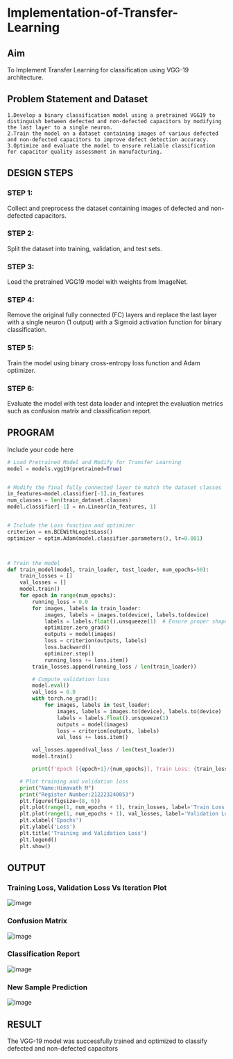 # Implementation-of-Transfer-Learning
## Aim
To Implement Transfer Learning for classification using VGG-19 architecture.
## Problem Statement and Dataset
```
1.Develop a binary classification model using a pretrained VGG19 to distinguish between defected and non-defected capacitors by modifying the last layer to a single neuron.
2.Train the model on a dataset containing images of various defected and non-defected capacitors to improve defect detection accuracy.
3.Optimize and evaluate the model to ensure reliable classification for capacitor quality assessment in manufacturing.
```
## DESIGN STEPS
### STEP 1:
Collect and preprocess the dataset containing images of defected and non-defected capacitors.
### STEP 2:
Split the dataset into training, validation, and test sets.
### STEP 3:
Load the pretrained VGG19 model with weights from ImageNet.
### STEP 4:
Remove the original fully connected (FC) layers and replace the last layer with a single neuron (1 output) with a Sigmoid activation function for binary classification.
### STEP 5:
Train the model using binary cross-entropy loss function and Adam optimizer.
### STEP 6:
Evaluate the model with test data loader and intepret the evaluation metrics such as confusion matrix and classification report.
## PROGRAM
Include your code here
```python
# Load Pretrained Model and Modify for Transfer Learning
model = models.vgg19(pretrained=True)


# Modify the final fully connected layer to match the dataset classes
in_features=model.classifier[-1].in_features
num_classes = len(train_dataset.classes)
model.classifier[-1] = nn.Linear(in_features, 1)


# Include the Loss function and optimizer
criterion = nn.BCEWithLogitsLoss()
optimizer = optim.Adam(model.classifier.parameters(), lr=0.001)



# Train the model
def train_model(model, train_loader, test_loader, num_epochs=50):
    train_losses = []
    val_losses = []
    model.train()
    for epoch in range(num_epochs):
        running_loss = 0.0
        for images, labels in train_loader:
            images, labels = images.to(device), labels.to(device)
            labels = labels.float().unsqueeze(1)  # Ensure proper shape for BCEWithLogitsLoss
            optimizer.zero_grad()
            outputs = model(images)
            loss = criterion(outputs, labels)
            loss.backward()
            optimizer.step()
            running_loss += loss.item()
        train_losses.append(running_loss / len(train_loader))

        # Compute validation loss
        model.eval()
        val_loss = 0.0
        with torch.no_grad():
            for images, labels in test_loader:
                images, labels = images.to(device), labels.to(device)
                labels = labels.float().unsqueeze(1)
                outputs = model(images)
                loss = criterion(outputs, labels)
                val_loss += loss.item()

        val_losses.append(val_loss / len(test_loader))
        model.train()

        print(f'Epoch [{epoch+1}/{num_epochs}], Train Loss: {train_losses[-1]:.4f}, Validation Loss: {val_losses[-1]:.4f}')

    # Plot training and validation loss
    print("Name:Himavath M")
    print("Register Number:212223240053")
    plt.figure(figsize=(8, 6))
    plt.plot(range(1, num_epochs + 1), train_losses, label='Train Loss', marker='o')
    plt.plot(range(1, num_epochs + 1), val_losses, label='Validation Loss', marker='s')
    plt.xlabel('Epochs')
    plt.ylabel('Loss')
    plt.title('Training and Validation Loss')
    plt.legend()
    plt.show()
```

## OUTPUT
### Training Loss, Validation Loss Vs Iteration Plot
![image](https://github.com/user-attachments/assets/fab1bc06-973a-4e2c-b80c-e773cc945ef1)

### Confusion Matrix
![image](https://github.com/user-attachments/assets/b2b66a86-f2c6-4c33-be43-4a63b77300d3)

### Classification Report
![image](https://github.com/user-attachments/assets/d3613028-42c4-421b-9766-a2334a92dac7)


### New Sample Prediction
![image](https://github.com/user-attachments/assets/3102ca73-efea-49fc-8503-c64948e84ae2)

## RESULT
The VGG-19 model was successfully trained and optimized to classify defected and non-defected capacitors

